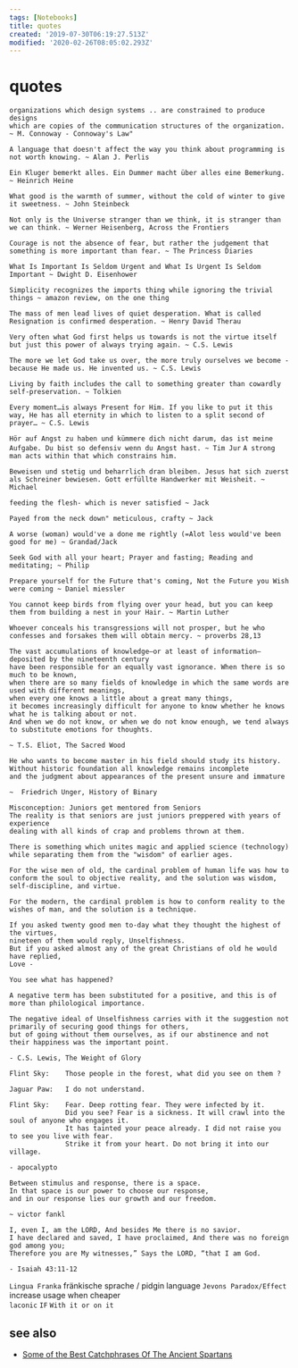 ```yaml
---
tags: [Notebooks]
title: quotes
created: '2019-07-30T06:19:27.513Z'
modified: '2020-02-26T08:05:02.293Z'
---
```


# quotes

```
organizations which design systems .. are constrained to produce designs 
which are copies of the communication structures of the organization. 
~ M. Connoway - Connoway's Law"
```

`A language that doesn't affect the way you think about programming is not worth knowing. ~ Alan J. Perlis`

`Ein Kluger bemerkt alles. Ein Dummer macht über alles eine Bemerkung. ~ Heinrich Heine`

`What good is the warmth of summer, without the cold of winter to give it sweetness. ~ John Steinbeck`

`Not only is the Universe stranger than we think, it is stranger than we can think. ~ Werner Heisenberg, Across the Frontiers `

`Courage is not the absence of fear, but rather the judgement that something is more important than fear. ~ The Princess Diaries`

`What Is Important Is Seldom Urgent and What Is Urgent Is Seldom Important ~ Dwight D. Eisenhower`

`Simplicity recognizes the imports thing while ignoring the trivial things ~ amazon review, on the one thing`

`The mass of men lead lives of quiet desperation. What is called Resignation is confirmed desperation. ~ Henry David Therau`

`Very often what God first helps us towards is not the virtue itself but just this power of always trying again. ~ C.S. Lewis`

`The more we let God take us over, the more truly ourselves we become - because He made us. He invented us. ~ C.S. Lewis`

`Living by faith includes the call to something greater than cowardly self-preservation. ~ Tolkien`

`Every moment…is always Present for Him. If you like to put it this way, He has all eternity in which to listen to a split second of prayer… ~ C.S. Lewis`

`Hör auf Angst zu haben und kümmere dich nicht darum, das ist meine Aufgabe. Du bist so defensiv wenn du Angst hast. ~ Tim Jur`
`A strong man acts within that which constrains him.`

`Beweisen und stetig und beharrlich dran bleiben. Jesus hat sich zuerst als Schreiner bewiesen. Gott erfüllte Handwerker mit Weisheit. ~ Michael`

`feeding the flesh- which is never satisfied ~ Jack`

`Payed from the neck down" meticulous, crafty ~ Jack`

`A worse (woman) would've a done me rightly (=Alot less would've been good for me) ~ Grandad/Jack`

`Seek God with all your heart; Prayer and fasting; Reading and meditating; ~ Philip`

`Prepare yourself for the Future that's coming, Not the Future you Wish were coming ~ Daniel miessler`
 
`You cannot keep birds from flying over your head, but you can keep them from building a nest in your Hair. ~ Martin Luther`

`Whoever conceals his transgressions will not prosper, but he who confesses and forsakes them will obtain mercy. ~ proverbs 28,13`

```
The vast accumulations of knowledge—or at least of information—deposited by the nineteenth century 
have been responsible for an equally vast ignorance. When there is so much to be known,
when there are so many fields of knowledge in which the same words are used with different meanings,
when every one knows a little about a great many things, 
it becomes increasingly difficult for anyone to know whether he knows what he is talking about or not. 
And when we do not know, or when we do not know enough, we tend always to substitute emotions for thoughts.

~ T.S. Eliot, The Sacred Wood
```

```
He who wants to become master in his field should study its history.
Without historic foundation all knowledge remains incomplete 
and the judgment about appearances of the present unsure and immature

~  Friedrich Unger, History of Binary
```

```
Misconception: Juniors get mentored from Seniors
The reality is that seniors are just juniors preppered with years of experience
dealing with all kinds of crap and problems thrown at them.
```

```
There is something which unites magic and applied science (technology) while separating them from the "wisdom" of earlier ages.

For the wise men of old, the cardinal problem of human life was how to conform the soul to objective reality, and the solution was wisdom, self-discipline, and virtue.

For the modern, the cardinal problem is how to conform reality to the wishes of man, and the solution is a technique.
```

```
If you asked twenty good men to-day what they thought the highest of the virtues,
nineteen of them would reply, Unselfishness.
But if you asked almost any of the great Christians of old he would have replied, 
Love - 

You see what has happened?

A negative term has been substituted for a positive, and this is of more than philological importance. 

The negative ideal of Unselfishness carries with it the suggestion not primarily of securing good things for others, 
but of going without them ourselves, as if our abstinence and not their happiness was the important point.

- C.S. Lewis, The Weight of Glory
```

```
Flint Sky:    Those people in the forest, what did you see on them ?

Jaguar Paw:   I do not understand.

Flint Sky:    Fear. Deep rotting fear. They were infected by it.
              Did you see? Fear is a sickness. It will crawl into the soul of anyone who engages it. 
              It has tainted your peace already. I did not raise you to see you live with fear. 
              Strike it from your heart. Do not bring it into our village.

- apocalypto
```

```
Between stimulus and response, there is a space. 
In that space is our power to choose our response,
and in our response lies our growth and our freedom.

~ victor fankl
```
```
I, even I, am the LORD, And besides Me there is no savior. 
I have declared and saved, I have proclaimed, And there was no foreign god among you; 
Therefore you are My witnesses,” Says the LORD, “that I am God.

- Isaiah 43:11-12
```

`Lingua Franka`          fränkische sprache / pidgin language
`Jevons Paradox/Effect`  increase usage when cheaper         
`laconic`                `IF` `With it or on it`

## see also
- [Some of the Best Catchphrases Of The Ancient Spartans](https://www.warhistoryonline.com/instant-articles/best-spartan-laconic-phrases-boldest-wittiest-lines-ever-recorded.html)
